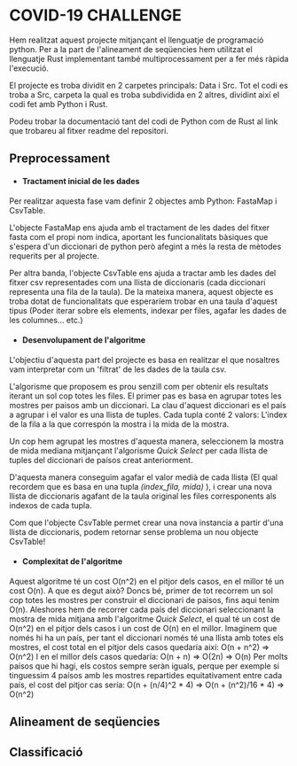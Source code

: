 # COVID-19 CHALLENGE

Hem realitzat aquest projecte mitjançant el llenguatje de programació python. Per a la part de l'alineament de seqüencies hem utilitzat el llenguatje Rust implementant també multiprocessament per a fer més ràpida l'execució.

El projecte es troba dividit en 2 carpetes principals: Data i Src. Tot el codi es troba a Src, carpeta la qual es troba subdividida en 2 altres, dividint així el codi fet amb Python i Rust.

Podeu trobar la documentació tant del codi de Python com de Rust al link que trobareu al fitxer readme del repositori.

## Preprocessament

+ #### Tractament inicial de les dades

Per realitzar aquesta fase vam definir 2 objectes amb Python: FastaMap i CsvTable.

L'objecte FastaMap ens ajuda amb el tractament de les dades del fitxer fasta com el propi nom indica, aportant les funcionalitats bàsiques que s'espera d'un diccionari de python però afegint a més la resta de mètodes requerits per al projecte.

Per altra banda, l'objecte CsvTable ens ajuda a tractar amb les dades del fitxer csv representades com una llista de diccionaris (cada diccionari representa una fila de la taula). De la mateixa manera, aquest objecte es troba dotat de funcionalitats que esperaríem trobar en una taula d'aquest tipus (Poder iterar sobre els elements, indexar per files, agafar les dades de les columnes... etc.)

+ #### Desenvolupament de l'algoritme

L'objectiu d'aquesta part del projecte es basa en realitzar el que nosaltres vam interpretar com un 'filtrat' de les dades de la taula csv.

L'algorisme que proposem es prou senzill com per obtenir els resultats iterant un sol cop totes les files. El primer pas es basa en agrupar totes les mostres per paisos amb un diccionari. La clau d'aquest diccionari es el país a agrupar i el valor es una llista de tuples. Cada tupla conté 2 valors: L'index de la fila a la que correspón la mostra i la mida de la mostra.

Un cop hem agrupat les mostres d'aquesta manera, seleccionem la mostra de mida mediana mitjançant l'algorisme *Quick Select* per cada llista de tuples del diccionari de paísos creat anteriorment.

D'aquesta manera conseguim agafar el valor medià de cada llista (El qual recordem que es basa en una tupla *(index_fila, mida)* ), i crear una nova llista de diccionaris agafant de la taula original les files corresponents als indexos de cada tupla.

Com que l'objecte CsvTable permet crear una nova instancia a partir d'una llista de diccionaris, podem retornar sense problema un nou objecte CsvTable!

+ #### Complexitat de l'algoritme

Aquest algoritme té un cost O(n^2) en el pitjor dels casos, en el millor té un cost O(n).
A que es degut això? Doncs bé, primer de tot recorrem un sol cop totes les mostres per construir el diccionari de paisos, fins aqui tenim O(n).
Aleshores hem de recorrer cada país del diccionari seleccionant la mostra de mida mitjana amb l'algoritme *Quick Select*, el qual té un cost de O(n^2) en el pitjor dels casos i un cost de O(n) en el millor. 
Imaginem que només hi ha un país, per tant el diccionari només té una llista amb totes els mostres, el cost total en el pitjor dels casos quedaría així:
	O(n + n^2) => O(n^2)
I en el millor dels casos quedaría:
	O(n + n) => O(2n) => O(n)
Per molts paísos que hi hagi, els costos sempre seràn iguals, perque per exemple si tinguessim 4 paísos amb les mostres repartides equitativament entre cada país, el cost del pitjor cas sería:
	O(n + (n/4)^2 * 4) => O(n + (n^2)/16 * 4) => O(n^2)

## Alineament de seqüencies



## Classificació

